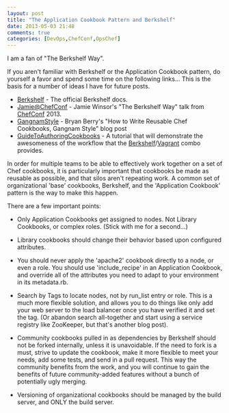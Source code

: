 ```yaml
---
layout: post
title: "The Application Cookbook Pattern and Berkshelf"
date: 2013-05-03 21:48
comments: true
categories: [DevOps,ChefConf,OpsChef]
---
```


I am a fan of "The Berkshelf Way".

If you aren't familiar with Berkshelf or the Application Cookbook pattern, do yourself a favor and spend some time on the following links...  This is the basis for a number of ideas I have for future posts.

<!--more-->

* [Berkshelf] - The official Berkshelf docs.
* [Jamie@ChefConf] - Jamie Winsor's "The Berkshelf Way" talk from [ChefConf] 2013.
* [GangnamStyle] - Bryan Berry's "How to Write Reusable Chef Cookbooks, Gangnam Style" blog post
* [GuideToAuthoringCookbooks] - A tutorial that will demonstrate the awesomeness of the workflow that the [Berkshelf]/[Vagrant] combo provides.

In order for multiple teams to be able to effectively work together on a set of Chef cookbooks, it is particularly important that cookbooks be made as reusable as possible, and that silos aren't repeating work.  A common set of organizational 'base' cookbooks, Berkshelf, and the 'Application Cookbook' pattern is the way to make this happen.  

There are a few important points:

* Only Application Cookbooks get assigned to nodes.  Not Library Cookbooks, or complex roles.  (Stick with me for a second...)
* Library cookbooks should change their behavior based upon configured attributes.
* You should never apply the 'apache2' cookbook directly to a node, or even a role.  You should use 'include_recipe' in an Application Cookbook, and override all of the attributes you need to adapt to your environment in its metadata.rb.
* Search by Tags to locate nodes, not by run_list entry or role.  This is a much more flexible solution, and allows you to do things like only add your web server to the load balancer once you have verified it and set the tag.  (Or abandon search all-together and start using a service registry like ZooKeeper, but that's another blog post).
* Community cookbooks pulled in as dependencies by Berkshelf should not be forked internally, unless it is unavoidable.  If the need to fork is a must, strive to update the cookbook, make it more flexible to meet your needs, add some tests, and send in a pull request.  This way the community benefits from the work, and you will continue to gain the benefits of future community-added features without a bunch of potentially ugly merging.
* Versioning of organizational cookbooks should be managed by the build server, and ONLY the build server.


  [ChefConf]: http://chefconf.opscode.com/
  [Berkshelf]: http://berkshelf.com/ 
  [Vagrant]: http://www.vagrantup.com/ 
  [Jamie@ChefConf]: http://www.youtube.com/watch?v=hYt0E84kYUI
  [GangnamStyle]: http://devopsanywhere.blogspot.com/2012/11/how-to-write-reusable-chef-cookbooks.html
  [FoodFightShow]: http://www.foodfightshow.org
  [GuideToAuthoringCookbooks]: http://vialstudios.com/guide-authoring-cookbooks.html